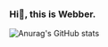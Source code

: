 ### Hi👋, this is Webber.

![Anurag's GitHub stats](https://github-readme-stats.vercel.app/api?username=Webber29&theme=dark&show_icons=true)
<!--
**Webber29/Webber29** is a ✨ _special_ ✨ repository because its `README.md` (this file) appears on your GitHub profile.

Here are some ideas to get you started:

- 🔭 I’m currently working on ...
- 🌱 I’m currently learning ...
- 👯 I’m looking to collaborate on ...
- 🤔 I’m looking for help with ...
- 💬 Ask me about ...
- 📫 How to reach me: ...
- 😄 Pronouns: ...
- ⚡ Fun fact: ...
-->
